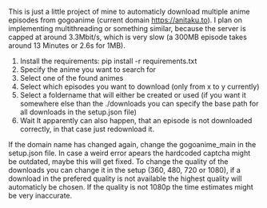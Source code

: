 This is just a little project of mine to automaticly download multiple anime episodes from gogoanime (current domain https://anitaku.to).
I plan on implementing multithreading or something similar, because the server is capped at around 3.3Mbit/s, which is very slow (a 300MB episode takes around 13 Minutes or 2.6s for 1MB).

1. Install the requirements: pip install -r requirements.txt
2. Specify the anime you want to search for
3. Select one of the found animes
4. Select which episodes you want to download (only from x to y currently)
5. Select a foldername that will either be created or used (if you want it somewhere else than the ./downloads you can specify the base path for all downloads in the setup.json file)
6. Wait 
It apparently can also happen, that an episode is not downloaded correctly, in that case just redownload it.

If the domain name has changed again, change the gogoanime_main in the setup.json file. In case a weird error apears the hardcoded captcha might be outdated, maybe this will get fixed.
To change the quality of the downloads you can change it in the setup (360, 480, 720 or 1080), if a download in the prefered quality is not available the highest quality will automaticly be chosen. If the quality is not 1080p the time estimates might be very inaccurate.